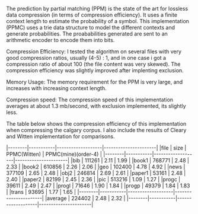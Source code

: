 The prediction by partial matching (PPM) is the state of the art for lossless data compression (in terms of compression efficiency). It uses a finite context length to estimate
the probability of a symbol. 
This implementation (PPMC) uses a trie data structure to model the different contexts and generate probabilities. The proababilities
generated are sent to an arithmetic encoder to encode them into bits.

Compression Efficiency:
I tested the algorithm on several files with very good compression ratios, usually (4-5) : 1, and in one case i got a compression ratio of about
100 (the file content was very skewed).
The compression efficiency was slightly improved after implenting exclusion.

Memory Usage:
The memory requirement for the PPM is very large, and increases with increasing context length.

Compression speed:
The compression speed of this implementation averages at about 1.3 mb/second, with exclusion implemented, its slightly less.

The table below shows the compression efficiency of this implementation when compressing the calgary corpus. I also include the 
results of Cleary and Witten implementation for comparisons.

|--------|-----------|-------------------|----------------------|
|file    |   size    |   PPMC(Witten)    |  PPMC(mine)(order-4) |
|--------|-----------|-------------------|----------------------|
|bib     |  111261   |     2.11			 |		1.99		    |
|book1   |  768771   |     2.48			 |		2.33		    |
|book2   |  610856   |     2.26			 |		2.06		    |
|geo     |  102400   |     4.78			 |		4.92		    |
|news    |  377109   |     2.65			 |		2.48		    |
|obj2    |  246814   |     2.69			 |		2.61		    |
|paper1	 |  53161	 |	   2.48			 |		2.40		    |
|paper2	 |  82199	 |	   2.45			 |		2.36		    |
|pic     |  513216	 |	   1.09			 |		1.27		    |
|progc	 |  39611	 |	   2.49			 |		2.47		    |
|progl	 |  71646	 |	   1.90			 |		1.84		    |
|progp	 |  49379	 |	   1.84			 |		1.83		    |
|trans	 |  93695	 |     1.77			 |		1.65		    |
|--------|-----------|-------------------|----------------------|
|average |  224402	 |	   2.48			 |		2.32		    |
|--------|-----------|-------------------|----------------------|




